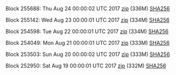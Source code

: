 Block 255688: Thu Aug 24 00:00:02 UTC 2017 [zip](https://transfer.sh/1E2ht/bootstrap.dat.20170824.zip) (336M) [SHA256](https://transfer.sh/QABcJ/sha256.txt)

Block 255142: Wed Aug 23 00:00:01 UTC 2017 [zip](https://transfer.sh/11KkV9/bootstrap.dat.20170823.zip) (334M) [SHA256](https://transfer.sh/15gfPW/sha256.txt)

Block 254598: Tue Aug 22 00:00:01 UTC 2017 [zip](https://transfer.sh/L4GHb/bootstrap.dat.20170822.zip) (334M) [SHA256](https://transfer.sh/nbTVP/sha256.txt)

Block 254049: Mon Aug 21 00:00:01 UTC 2017 [zip](https://transfer.sh/Enycv/bootstrap.dat.20170821.zip) (333M) [SHA256](https://transfer.sh/DnD0L/sha256.txt)

Block 253503: Sun Aug 20 00:00:02 UTC 2017 [zip](https://transfer.sh/HJdgo/bootstrap.dat.20170820.zip) (333M) [SHA256](https://transfer.sh/8BceE/sha256.txt)

Block 252950: Sat Aug 19 00:00:01 UTC 2017 [zip](https://transfer.sh/qYzIy/bootstrap.dat.20170819.zip) (332M) [SHA256](https://transfer.sh/jwTgA/sha256.txt)
